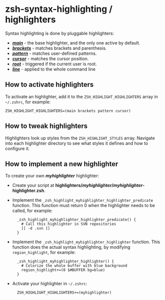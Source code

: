 zsh-syntax-highlighting / highlighters
======================================

Syntax highlighting is done by pluggable highlighters:

* [***main***](main) - the base highlighter, and the only one active by default.
* [***brackets***](brackets) - matches brackets and parenthesis.
* [***pattern***](pattern) - matches user-defined patterns.
* [***cursor***](cursor) - matches the cursor position.
* [***root***](root) - triggered if the current user is root.
* [***line***](line) - applied to the whole command line


How to activate highlighters
----------------------------

To activate an highlighter, add it to the `ZSH_HIGHLIGHT_HIGHLIGHTERS` array in `~/.zshrc`, for example:

    ZSH_HIGHLIGHT_HIGHLIGHTERS=(main brackets pattern cursor)


How to tweak highlighters
-------------------------

Highlighters look up styles from the `ZSH_HIGHLIGHT_STYLES` array. Navigate into each highlighter directory to see what styles it defines and how to configure it.


How to implement a new highlighter
----------------------------------

To create your own ***myhighlighter*** highlighter:

* Create your script at **highlighters/*myhighlighter*/*myhighlighter*-highlighter.zsh**.
* Implement the `_zsh_highlight_myhighlighter_highlighter_predicate` function. This function must return 0 when the highlighter needs to be called, for example:

        _zsh_highlight_myhighlighter_highlighter_predicate() {
          # Call this highlighter in SVN repositories
          [[ -d .svn ]]
        }

* Implement the `_zsh_highlight_myhighlighter_highlighter` function. This function does the actual syntax highlighting, by modifying `region_highlight`, for example:

        _zsh_highlight_myhighlighter_highlighter() {
          # Colorize the whole buffer with blue background
          region_highlight+=(0 $#BUFFER bg=blue)
        }

* Activate your highlighter in `~/.zshrc`:

        ZSH_HIGHLIGHT_HIGHLIGHTERS+=(myhighlighter)
